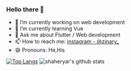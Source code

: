 ### Hello there 👋




- 🔭 I’m currently working on web development
- 🌱 I’m currently learning Vue
- 💬 Ask me about Flutter / Web development
- 📫 How to reach me: [instagram - @zinary_](https://www.instagram.com/zinary_/)
- 😄 Pronouns: He,His
 


[![Top Langs](https://github-readme-stats.vercel.app/api/top-langs/?username=shaheryarshaikh1011&&show_icons=true&title_color=151515&icon_color=bb2acf&text_color=151515&bg_color=ffffff)](https://github.com/shaheryarshaikh1011/)
![shaheryar's github stats](https://github-readme-stats.vercel.app/api?username=shaheryarshaikh1011&show_icons=true&hide=["issues"])

